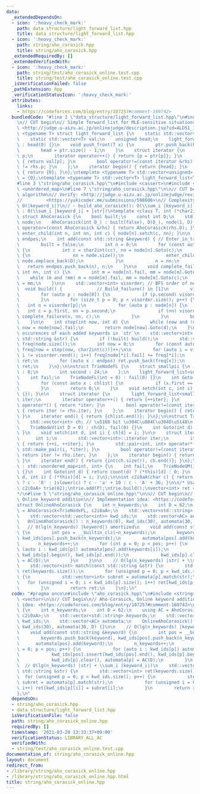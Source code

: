 ```yaml
---
data:
  _extendedDependsOn:
  - icon: ':heavy_check_mark:'
    path: data_structure/light_forward_list.hpp
    title: data_structure/light_forward_list.hpp
  - icon: ':heavy_check_mark:'
    path: string/aho_corasick.hpp
    title: string/aho_corasick.hpp
  _extendedRequiredBy: []
  _extendedVerifiedWith:
  - icon: ':heavy_check_mark:'
    path: string/test/aho_corasick_online.test.cpp
    title: string/test/aho_corasick_online.test.cpp
  _isVerificationFailed: false
  _pathExtension: hpp
  _verificationStatusIcon: ':heavy_check_mark:'
  attributes:
    links:
    - https://codeforces.com/blog/entry/10725?#comment-160742>
  bundledCode: "#line 2 \"data_structure/light_forward_list.hpp\"\n#include <vector>\n\
    \n// CUT begin\n// Simple forward_list for MLE-sensitive situations\n// Verify:\
    \ <http://judge.u-aizu.ac.jp/onlinejudge/description.jsp?id=ALDS1_14_D>\ntemplate\
    \ <typename T> struct light_forward_list {\n    static std::vector<unsigned> ptr;\n\
    \    static std::vector<T> val;\n    unsigned head;\n    light_forward_list()\
    \ : head(0) {}\n    void push_front(T x) {\n        ptr.push_back(head), val.push_back(x);\n\
    \        head = ptr.size() - 1;\n    }\n    struct iterator {\n        unsigned\
    \ p;\n        iterator operator++() { return {p = ptr[p]}; }\n        T &operator*()\
    \ { return val[p]; }\n        bool operator!=(const iterator &rhs) { return p\
    \ != rhs.p; }\n    };\n    iterator begin() { return {head}; }\n    iterator end()\
    \ { return {0}; }\n};\ntemplate <typename T> std::vector<unsigned> light_forward_list<T>::ptr\
    \ = {0};\ntemplate <typename T> std::vector<T> light_forward_list<T>::val = {T()};\n\
    #line 3 \"string/aho_corasick.hpp\"\n#include <cassert>\n#include <string>\n#include\
    \ <unordered_map>\n#line 7 \"string/aho_corasick.hpp\"\n\n// CUT begin\n// Aho-Corasick\
    \ algorithm\n// Verify: <http://judge.u-aizu.ac.jp/onlinejudge/review.jsp?rid=5101653>\n\
    //         <https://yukicoder.me/submissions/598606>\n// Complexity:\n// - add():\
    \ O(|keyword_i|)\n// - build_aho_corasick(): O(\\sum_i |keyword_i|)\n// - match()\
    \ : O(\\sum_i |keyword_i| + |str|)\ntemplate <class T, int (*char2int)(char)>\
    \ struct AhoCorasick {\n    bool built;\n    const int D;\n    std::vector<T>\
    \ node;\n    AhoCorasick(int D_) : built(false), D(D_), node(1, D) {}\n    AhoCorasick\
    \ operator=(const AhoCorasick &rhs) { return AhoCorasick(rhs.D); }\n\n    void\
    \ enter_child(int n, int nn, int c) { node[n].setch(c, nn); }\n\n    std::vector<int>\
    \ endpos;\n    int add(const std::string &keyword) { // Enter_in_tree() in [1]\n\
    \        built = false;\n        int n = 0;\n        for (const auto &cc : keyword)\
    \ {\n            int c = char2int(cc), nn = node[n].Goto(c);\n            if (!nn)\
    \ {\n                nn = node.size();\n                enter_child(n, nn, c),\
    \ node.emplace_back(D);\n            }\n            n = nn;\n        }\n     \
    \   return endpos.push_back(n), n;\n    }\n\n    void complete_failure(int n,\
    \ int nn, int c) {\n        int m = node[n].fail, mm = node[m].Goto(c);\n    \
    \    while (m and !mm) m = node[m].fail, mm = node[m].Goto(c);\n        node[nn].fail\
    \ = mm;\n    }\n\n    std::vector<int> visorder; // BFS order of node ids\n  \
    \  void build() {             // Build_failure() in [1]\n        visorder.clear();\n\
    \        for (auto p : node[0]) {\n            if (p.second) visorder.push_back(p.second);\n\
    \        }\n        for (size_t p = 0; p < visorder.size(); p++) {\n         \
    \   int n = visorder[p];\n            for (auto p : node[n]) {\n             \
    \   int c = p.first, nn = p.second;\n                if (nn) visorder.push_back(nn),\
    \ complete_failure(n, nn, c);\n            }\n        }\n        built = true;\n\
    \    }\n\n    int step(int now, int d) {\n        while (now and !node[now].Goto(d))\
    \ now = node[now].fail;\n        return node[now].Goto(d);\n    }\n\n    // Count\
    \ occurences of each added keywords in `str`\n    std::vector<int> match(const\
    \ std::string &str) {\n        if (!built) build();\n        std::vector<int>\
    \ freq(node.size());\n        int now = 0;\n        for (const auto &c : str)\
    \ freq[now = step(now, char2int(c))]++;\n\n        for (auto i = visorder.rbegin();\
    \ i != visorder.rend(); i++) freq[node[*i].fail] += freq[*i];\n        std::vector<int>\
    \ ret;\n        for (auto x : endpos) ret.push_back(freq[x]);\n        return\
    \ ret;\n    }\n};\n\nstruct TrieNodeFL {\n    struct smallpii {\n        int first\
    \ : 8;\n        int second : 24;\n    };\n    light_forward_list<smallpii> chlist;\n\
    \    int fail;\n    TrieNodeFL(int = 0) : fail(0) {}\n    int Goto(int c) {\n\
    \        for (const auto x : chlist) {\n            if (x.first == c) return x.second;\n\
    \        }\n        return 0;\n    }\n    void setch(int c, int i) { chlist.push_front({c,\
    \ i}); }\n\n    struct iterator {\n        light_forward_list<smallpii>::iterator\
    \ iter;\n        iterator operator++() { return {++iter}; }\n        smallpii\
    \ operator*() { return *iter; }\n        bool operator!=(const iterator &rhs)\
    \ { return iter != rhs.iter; }\n    };\n    iterator begin() { return {chlist.begin()};\
    \ }\n    iterator end() { return {chlist.end()}; }\n};\n\nstruct TrieNodeV {\n\
    \    std::vector<int> ch; // \u5168 bit \u304C\u884C\u304D\u5148\n    int fail;\n\
    \    TrieNodeV(int D = 0) : ch(D), fail(0) {}\n    int Goto(int d) { return ch[d];\
    \ }\n    void setch(int d, int i) { ch[d] = i; }\n\n    struct iterator {\n  \
    \      int i;\n        std::vector<int>::iterator iter;\n        iterator operator++()\
    \ { return {++i, ++iter}; }\n        std::pair<int, int> operator*() { return\
    \ std::make_pair(i, *iter); }\n        bool operator!=(const iterator &rhs) {\
    \ return iter != rhs.iter; }\n    };\n    iterator begin() { return {0, ch.begin()};\
    \ }\n    iterator end() { return {int(ch.size()), ch.end()}; }\n};\n\nstruct TrieNodeUM\
    \ : std::unordered_map<int, int> {\n    int fail;\n    TrieNodeUM(int = 0) : fail(0)\
    \ {}\n    int Goto(int d) { return count(d) ? (*this)[d] : 0; }\n    void setch(int\
    \ d, int i) { (*this)[d] = i; }\n};\n\nint c2i0aA(char c) { return isdigit(c)\
    \ ? c - '0' : islower(c) ? c - 'a' + 10 : c - 'A' + 36; }\n\n/* Usage:\nAhoCorasick<TrieNodeFL,\
    \ c2i0aA> trie(62);\ntrie.add(P);\ntrie.build();\nvector<int> ret = trie.match();\n\
    */\n#line 5 \"string/aho_corasick_online.hpp\"\n\n// CUT begin\n// Aho-Corasick,\
    \ Online keyword addition\n// Implementation idea: <https://codeforces.com/blog/entry/10725?#comment-160742>\n\
    struct OnlineAhoCorasick {\n    int n_keywords;\n    int D = 62;\n    using AC\
    \ = AhoCorasick<TrieNodeFL, c2i0aA>;\n    std::vector<std::string> keywords;\n\
    \    std::vector<std::vector<int>> kwd_ids;\n    std::vector<AC> automata;\n \
    \   OnlineAhoCorasick() : n_keywords(0), kwd_ids(30), automata(30, D) {}\n\n \
    \   // O(lg(n_keywords) |keyword|) amortized\n    void add(const std::string &keyword)\
    \ {\n        int pos = __builtin_clz(~n_keywords);\n        keywords.push_back(keyword),\
    \ kwd_ids[pos].push_back(n_keywords);\n        automata[pos].add(keyword);\n \
    \       n_keywords++;\n        for (int p = 0; p < pos; p++) {\n            for\
    \ (auto i : kwd_ids[p]) automata[pos].add(keywords[i]);\n            kwd_ids[pos].insert(kwd_ids[pos].end(),\
    \ kwd_ids[p].begin(), kwd_ids[p].end());\n            kwd_ids[p].clear(), automata[p]\
    \ = AC(D);\n        }\n    }\n\n    // O(lg(n_keywords) |str| + \\sum_i |keyword_i|)\n\
    \    std::vector<int> match(const std::string &str) {\n        std::vector<int>\
    \ ret(keywords.size());\n        for (unsigned p = 0; p < kwd_ids.size(); p++)\
    \ {\n            std::vector<int> subret = automata[p].match(str);\n         \
    \   for (unsigned i = 0; i < kwd_ids[p].size(); i++) ret[kwd_ids[p][i]] = subret[i];\n\
    \        }\n        return ret;\n    }\n};\n"
  code: "#pragma once\n#include \"aho_corasick.hpp\"\n#include <string>\n#include\
    \ <vector>\n\n// CUT begin\n// Aho-Corasick, Online keyword addition\n// Implementation\
    \ idea: <https://codeforces.com/blog/entry/10725?#comment-160742>\nstruct OnlineAhoCorasick\
    \ {\n    int n_keywords;\n    int D = 62;\n    using AC = AhoCorasick<TrieNodeFL,\
    \ c2i0aA>;\n    std::vector<std::string> keywords;\n    std::vector<std::vector<int>>\
    \ kwd_ids;\n    std::vector<AC> automata;\n    OnlineAhoCorasick() : n_keywords(0),\
    \ kwd_ids(30), automata(30, D) {}\n\n    // O(lg(n_keywords) |keyword|) amortized\n\
    \    void add(const std::string &keyword) {\n        int pos = __builtin_clz(~n_keywords);\n\
    \        keywords.push_back(keyword), kwd_ids[pos].push_back(n_keywords);\n  \
    \      automata[pos].add(keyword);\n        n_keywords++;\n        for (int p\
    \ = 0; p < pos; p++) {\n            for (auto i : kwd_ids[p]) automata[pos].add(keywords[i]);\n\
    \            kwd_ids[pos].insert(kwd_ids[pos].end(), kwd_ids[p].begin(), kwd_ids[p].end());\n\
    \            kwd_ids[p].clear(), automata[p] = AC(D);\n        }\n    }\n\n  \
    \  // O(lg(n_keywords) |str| + \\sum_i |keyword_i|)\n    std::vector<int> match(const\
    \ std::string &str) {\n        std::vector<int> ret(keywords.size());\n      \
    \  for (unsigned p = 0; p < kwd_ids.size(); p++) {\n            std::vector<int>\
    \ subret = automata[p].match(str);\n            for (unsigned i = 0; i < kwd_ids[p].size();\
    \ i++) ret[kwd_ids[p][i]] = subret[i];\n        }\n        return ret;\n    }\n\
    };\n"
  dependsOn:
  - string/aho_corasick.hpp
  - data_structure/light_forward_list.hpp
  isVerificationFile: false
  path: string/aho_corasick_online.hpp
  requiredBy: []
  timestamp: '2021-03-20 13:33:37+09:00'
  verificationStatus: LIBRARY_ALL_AC
  verifiedWith:
  - string/test/aho_corasick_online.test.cpp
documentation_of: string/aho_corasick_online.hpp
layout: document
redirect_from:
- /library/string/aho_corasick_online.hpp
- /library/string/aho_corasick_online.hpp.html
title: string/aho_corasick_online.hpp
---
```

